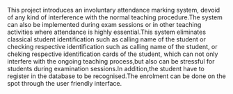 This project introduces an involuntary attendance marking system, devoid of any kind of interference with the normal teaching procedure.The system can also be implemented during exam sessions or in other teaching activities where attendance is highly essential.This system eliminates classical student identification such as calling name of the student or checking respective identification such as calling name of the student, or cheking respective identification cards of the student, which can not only interfere with the ongoing teaching process,but also can be stressful for students during examination sessions.In addition,the student have to register in the database to be recognised.The enrolment can be done on the spot through the user friendly interface.

